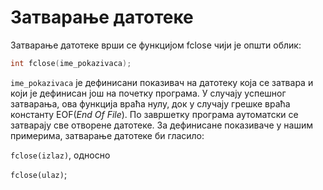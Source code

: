 # Затварање датотеке

Затварање датотеке врши се функцијом fclose чији је општи облик: 

```c
int fclose(ime_pokazivaca);
```

`ime_pokazivaca` je дефинисани показивач на датотеку која се затвара и који је дефинисан још на почетку програма. 
У случају успешног затварања, ова функција враћа нулу, док у случају грешке враћа константу EOF(*End Of File*). 
По завршетку програма аутоматски се затварају све отворене датотеке. 
За дефинисане показиваче у нашим примерима, затварање датотеке би гласило:

`fclose(izlaz)`, односно

`fclose(ulaz)`;

